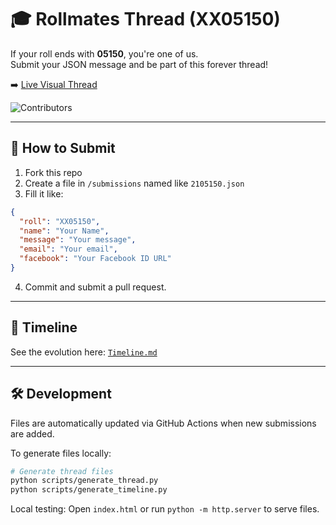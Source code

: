 # 🎓 Rollmates Thread (XX05150)

If your roll ends with **05150**, you're one of us.  
Submit your JSON message and be part of this forever thread!

➡️ [Live Visual Thread](https://shuvodipdassowmik.github.io/XX05150-Thread/)

![Contributors](https://contrib.rocks/image?repo=shuvodipdassowmik/XX05150-Thread)

---

## 🔧 How to Submit

1. Fork this repo  
2. Create a file in `/submissions` named like `2105150.json`  
3. Fill it like:

```json
{
  "roll": "XX05150",
  "name": "Your Name",
  "message": "Your message",
  "email": "Your email",
  "facebook": "Your Facebook ID URL"
}
```

4. Commit and submit a pull request.  

---

## 📅 Timeline
See the evolution here: [`Timeline.md`](./Timeline.md)

---

## 🛠 Development

Files are automatically updated via GitHub Actions when new submissions are added.

To generate files locally:

```bash
# Generate thread files
python scripts/generate_thread.py
python scripts/generate_timeline.py
```

Local testing: Open `index.html` or run `python -m http.server` to serve files.
